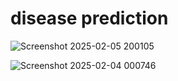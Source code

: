 # disease prediction
 
![Screenshot 2025-02-05 200105](https://github.com/user-attachments/assets/b6be9492-6c2c-483f-a397-2b3c7a95d9a8)

![Screenshot 2025-02-04 000746](https://github.com/user-attachments/assets/29838d2d-db98-4402-aaba-76ec0cf8f8e1)


